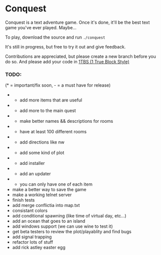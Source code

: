 Conquest
========

Conquest is a text adventure game. Once it's done, it'll be the best text game you've ever played. Maybe...

To play, download the source and run `./conquest`

It's still in progress, but free to try it out and give feedback.

Contributions are appreciated, but please create a new branch before you do so. And please add your code in [1TBS (1 True Block Style)](http://en.wikipedia.org/wiki/1TBS#Variant:_1TBS)

### TODO: 
(* = important/fix soon, - = a must have for release)

* * add more items that are useful
* * add more to the main quest
* - make better names && descriptions for rooms
* - have at least 100 different rooms
* - add directions like nw
* - add some kind of plot
* - add installer
* - add an updater
* - you can only have one of each item
*   make a better way to save the game
*   make a working telnet server
*   finish tests
*   add merge conflictia into map.txt
*   consistant colors
*   add conditional spawning (like time of virtual day, etc...)
*   add an ocean that goes to an island
*   add windows support (we can use wine to test it)
*   get beta testers to review the plot/playablity and find bugs
*   add signal trapping
*   refactor lots of stuff
*   add rick astley easter egg

